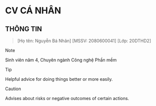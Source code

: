 # CV CÁ NHÂN
## THÔNG TIN

> [Họ tên: Nguyễn Bá Nhân]
> [MSSV: 2080600041]
> [Lớp: 20DTHD2]

> [!NOTE]
> Sinh viên năm 4, Chuyên ngành Công nghệ Phần mềm

> [!TIP]
> Helpful advice for doing things better or more easily.

> [!CAUTION]
> Advises about risks or negative outcomes of certain actions.